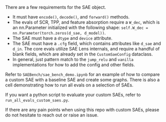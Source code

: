 There are a few requirements for the SAE object.

- It must have `encode()`, `decode()`, and `forward()` methods.
- The evals of SCR, TPP, and feature absorption require a `W_dec`, which is an nn.Parameter initialized with the following shape: `self.W_dec = nn.Parameter(torch.zeros(d_sae, d_model))`.
- The SAE must have a `dtype` and `device` attribute.
- The SAE must have a `.cfg` field, which contains attributes like `d_sae` and `d_in`. The core evals utilize SAE Lens internals, and require a handful of blank fields, which are already set in the `CustomSaeConfig` dataclass.
- In general, just pattern match to the `jump_relu` and `vanilla` implementations for how to add the config and other fields.

Refer to `SAEBench/sae_bench_demo.ipynb` for an example of how to compare a custom SAE with a baseline SAE and create some graphs. There is also a cell demonstrating how to run all evals on a selection of SAEs.

If you want a python script to evaluate your custom SAEs, refer to `run_all_evals_custom_saes.py`.

If there are any pain points when using this repo with custom SAEs, please do not hesitate to reach out or raise an issue.